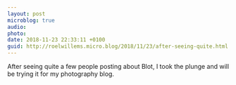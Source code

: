```yaml
---
layout: post
microblog: true
audio: 
photo: 
date: 2018-11-23 22:33:11 +0100
guid: http://roelwillems.micro.blog/2018/11/23/after-seeing-quite.html
---
```

After seeing quite a few people posting about Blot, I took the plunge and will be trying it for my photography blog.
